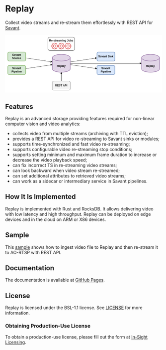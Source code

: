 # Replay

Collect video streams and re-stream them effortlessly with REST API for [Savant](https://github.com/insight-platform/Savant).

![](docs/_static/replay_usage_diagram.png)

## Features

Replay is an advanced storage providing features required for non-linear computer vision and video analytics:

- collects video from multiple streams (archiving with TTL eviction);
- provides a REST API for video re-streaming to Savant sinks or modules;
- supports time-synchronized and fast video re-streaming;
- supports configurable video re-streaming stop conditions;
- supports setting minimum and maximum frame duration to increase or decrease the video playback speed;
- can fix incorrect TS in re-streaming video streams;
- can look backward when video stream re-streamed;
- can set additional attributes to retrieved video streams;
- can work as a sidecar or intermediary service in Savant pipelines.

## How It Is Implemented

Replay is implemented with Rust and RocksDB. It allows delivering video with low latency and high
throughput. Replay can be deployed on edge devices and in the cloud on ARM or X86 devices.

## Sample

This [sample](samples/file_restreaming) shows how to ingest video file to Replay and then re-stream it to AO-RTSP with
REST API.

## Documentation

The documentation is available at [GitHub Pages](https://insight-platform.github.io/Replay/).

## License

Replay is licensed under the BSL-1.1 license. See [LICENSE](LICENSE) for more information.

### Obtaining Production-Use License

To obtain a production-use license, please fill out the form
at [In-Sight Licensing](https://forms.gle/kstX7BrgzqrSLCJ18).
